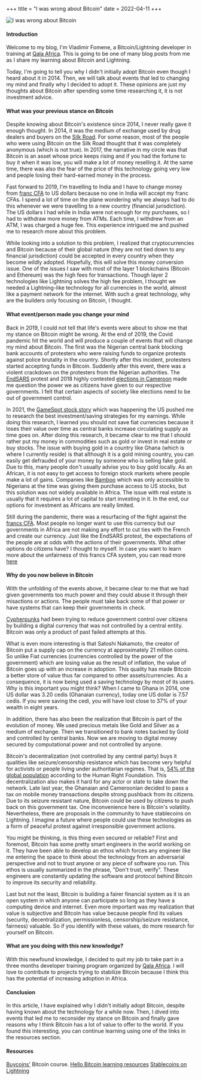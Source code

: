 +++
title = "I was wrong about Bitcoin"
date = 2022-04-11
+++

![I was wrong about Bitcoin](https://res.cloudinary.com/vladimirfomene/image/upload/v1653067103/blog/i-was-wrong-about-bitcoin.jpg)
#### Introduction

Welcome to my blog, I'm Vladimir Fomene, a Bitcoin/Lightning developer in training at [Qala Africa](https://qala.dev/). This is going to be one of many blog posts from me as I share my learning about Bitcoin and Lightning. 

Today, I'm going to tell you why I didn't initially adopt Bitcoin even though I heard about it in 2014. Then, we will talk about events that led to changing my mind and finally why I decided to adopt it. These opinions are just my thoughts about Bitcoin after spending some time researching it, it is not investment advice.

#### What was your previous stance on Bitcoin

Despite knowing about Bitcoin's existence since 2014, I never really gave it enough thought. In 2014, it was the medium of exchange used by drug dealers and buyers on the [Silk Road](https://news.law.fordham.edu/jcfl/2018/02/21/silk-road-the-dark-side-of-cryptocurrency/). For some reason, most of the people who were using Bitcoin on the Silk Road thought that it was completely anonymous (which is not true). In 2017, the narrative in my circle was that Bitcoin is an asset whose price keeps rising and if you had the fortune to buy it when it was low, you will make a lot of money reselling it. At the same time, there was also the fear of the price of this technology going very low and people losing their hard-earned money in the process. 

Fast forward to 2019, I'm travelling to India and I have to change money from [franc CFA](https://www.bceao.int/en/content/history-cfa-franc) to US dollars because no one in India will accept my franc CFAs. I spend a lot of time on the plane wondering why we always had to do this whenever we were travelling to a new country (financial jurisdiction). The US dollars I had while in India were not enough for my purchases, so I had to withdraw more money from ATMs. Each time, I withdrew from an ATM, I was charged a huge fee. This experience intrigued me and pushed me to research more about this problem. 

While looking into a solution to this problem, I realized that cryptocurrencies and Bitcoin because of their global nature (they are not tied down to any financial jurisdiction) could be accepted in every country when they become wildly adopted. Hopefully, this will solve this money conversion issue. One of the issues I saw with most of the layer 1 blockchains (Bitcoin and Ethereum) was the high fees for transactions. Though layer 2 technologies like Lightning solves the high fee problem, I thought we needed a Lightning-like technology for all currencies in the world, almost like a payment network for the internet. With such a great technology, why are the builders only focusing on Bitcoin, I thought. 

#### What event/person made you change your mind

Back in 2019, I could not tell that life's events were about to show me that my stance on Bitcoin might be wrong. At the end of 2019, the Covid pandemic hit the world and will produce a couple of events that will change my mind about Bitcoin. The first was the Nigerian central bank blocking bank accounts of protesters who were raising funds to organize protests against police brutality in the country. Shortly after this incident, protesters started accepting funds in Bitcoin. Suddenly after this event, there was a violent crackdown on the protesters from the Nigerian authorities. The [EndSARS](https://www.amnesty.org/en/latest/campaigns/2021/02/nigeria-end-impunity-for-police-violence-by-sars-endsars/) protest and 2018 highly contested [elections in Cameroon](https://reliefweb.int/report/cameroon/uncertainties-deepen-cameroon-after-divisive-election) made me question the power we as citizens have given to our respective governments. I felt that certain aspects of society like elections need to be out of government control. 

In 2021, the [GameSpot stock story](https://inewsnetwork.net/9027/investigations/the-full-story-behind-the-gamestop-stock-frenzy/#:~:text=Many%20people%20began%20investing%20in,that%20lent%20it%20to%20them.) which was happening the US pushed me to research the best investment/saving strategies for my earnings. While doing this research, I learned you should not save fiat currencies because it loses their value over time as central banks increase circulating supply as time goes on. After doing this research, it became clear to me that I should rather put my money in commodities such as gold or invest in real estate or buy stocks. The issue with buying gold in a country like Ghana (which is where  I currently reside) is that although it is a gold mining country, you can easily get defrauded of your money by someone who is selling fake gold. Due to this, many people don't usually advise you to buy gold locally. As an African, it is not easy to get access to foreign stock markets where people make a lot of gains.  Companies like [Bamboo](https://investbamboo.com/) which was only accessible to Nigerians at the time was giving them purchase access to US stocks, but this solution was not widely available in Africa. The issue with real estate is usually that it requires a lot of capital to start investing in it. In the end, our options for investment as Africans are really limited. 

Still during the pandemic, there was a resurfacing of the fight against the [francs CFA](https://www.bceao.int/en/content/history-cfa-franc). Most people no longer want to use this currency but our governments in Africa are not making any effort to cut ties with the French and create our currency. Just like the EndSARS protest, the expectations of the people are at odds with the actions of their governments. What other options do citizens have? I thought to myself. In case you want to learn more about the unfairness of this francs CFA system, you can read more [here](https://bitcoinmagazine.com/culture/bitcoin-a-currency-of-decolonization)

#### Why do you now believe in Bitcoin

With the unfolding of the events above, it became clear to me that we had given governments too much power and they could abuse it through their misactions or actions. The people must take back some of that power or have systems that can keep their governments in check. 

[Cypherpunks](https://nakamoto.com/the-cypherpunks/) had been trying to reduce government control over citizens by building a digital currency that was not controlled by a central entity. Bitcoin was only a product of past failed attempts at this.

What is even more interesting is that Satoshi Nakamoto, the creator of Bitcoin put a supply cap on the currency at approximately 21 million coins. So unlike Fiat currencies (currencies controlled by the power of the government) which are losing value as the result of inflation, the value of Bitcoin goes up with an increase in adoption. This quality has made Bitcoin a better store of value thus far compared to other assets/currencies. As a consequence, it is now being used a saving technology by most of its users. Why is this important you might think? When I came to Ghana in 2014, one US dollar was 3.20 cedis (Ghanaian currency), today one US dollar is 7.57 cedis. If you were saving the cedi, you will have lost close to 37% of your wealth in eight years.

In addition, there has also been the realization that Bitcoin is part of the evolution of money. We used precious metals like Gold and Silver as a medium of exchange. Then we transitioned to bank notes backed by Gold and controlled by central banks. Now we are moving to digital money secured by computational power and not controlled by anyone.

Bitcoin's decentralization (not controlled by any central party) buys it qualities like seizure/censorship resistance which has become very helpful for activists or people living under authoritarian regimes. That is, [54% of the global population](https://hrf.org/presenting-hrfs-2020-annual-report/) according to the Human Right Foundation. This decentralization also makes it hard for any actor or state to take down the network. Late last year, the Ghanaian and Cameroonian decided to pass a tax on mobile money transactions despite strong pushback from its citizens. Due to its seizure resistant nature, Bitcoin could be used by citizens to push back on this government tax. One inconvenience here is Bitcoin's volatility. Nevertheless, there are proposals in the community to have stablecoins on Lightning. I imagine a future where people could use these technologies as a form of peaceful protest against irresponsible government actions.

You might be thinking, is this thing even secured or reliable? First and foremost, Bitcoin has some pretty smart engineers in the world working on it. They have been able to develop an ethos which forces any engineer like me entering the space to think about the technology from an adversarial perspective and not to trust anyone or any piece of software you run. This ethos is usually summarized in the phrase, "Don't trust, verify". These engineers are constantly updating the software and protocol behind Bitcoin to improve its security and reliability.

Last but not the least, Bitcoin is building a fairer financial system as it is an open system in which anyone can participate so long as they have a computing device and internet. Even more important was my realization that value is subjective and Bitcoin has value because people find its values (security, decentralization, permissionless, censorship/seizure resistance, fairness) valuable. So if you identify with these values, do more research for yourself on Bitcoin.


#### What are you doing with this new knowledge?

With this newfound knowledge, I decided to quit my job to take part in a three months developer training program organized by [Qala Africa](https://qala.dev/). I will love to contribute to projects trying to stabilize Bitcoin because I think this has the potential of increasing adoption in Africa.

#### Conclusion

In this article, I have explained why I didn't initially adopt Bitcoin, despite having known about the technology for a while now. Then, I dived into events that led me to reconsider my stance on Bitcoin and finally gave reasons why I think Bitcoin has a lot of value to offer to the world. If you found this interesting, you can continue learning using one of the links in the resources section.

#### Resources

[Buycoins'](https://buycoins-learning.teachable.com/p/introduction-to-bitcoin) Bitcoin course.
[Hello Bitcoin learning resources](https://hellobitco.in/)
[Stablecoins on Lightning](https://lightning.engineering/posts/2022-4-5-taro-launch/)